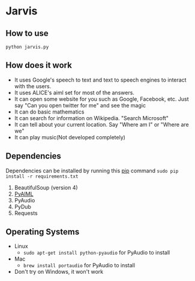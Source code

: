 Jarvis
======


How to use
---------
```
python jarvis.py
```

How does it work
---------------
* It uses Google's speech to text and text to speech engines to interact with the users.
* It uses ALICE's aiml set for most of the answers.
* It can open some website for you such as Google, Facebook, etc. Just say "Can you open twitter for me"
  and see the magic
* It can do basic mathematics
* It can search for information on Wikipedia. "Search Microsoft"
* It can tell about your current location. Say "Where am I" or "Where are we"
* It can play music(Not developed completely)


Dependencies
-----------

Dependencies can be installed by running this [pip](https://pypi.python.org/pypi/pip) command `sudo pip install -r requirements.txt`

1. BeautifulSoup (version 4)
2. [PyAIML](http://pyaiml.sourceforge.net/)
3. PyAudio
4. PyDub
5. Requests

Operating Systems
----------------
* Linux
    - `sudo apt-get install python-pyaudio` for PyAudio to install
* Mac
    - `brew install portaudio` for PyAudio to install
* Don't try on Windows, it won't work

